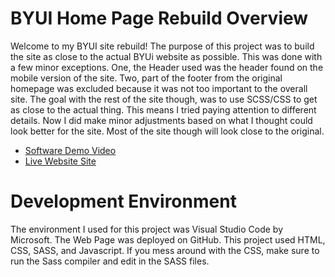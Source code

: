 # BYUI Home Page Rebuild Overview

Welcome to my BYUI site rebuild! The purpose of this project was to build the site as close to the actual BYUi website as possible.  This was done with a few minor exceptions.  One, the Header used was the header found on the mobile version of the site. Two, part of the footer from the original homepage was excluded because it was not too important to the overall site.  The goal with the rest of the site though, was to use SCSS/CSS to get as close to the actual thing.  This means I tried paying attention to different details.  Now I did make minor adjustments based on what I thought could look better for the site.  Most of the site though will look close to the original.

* [Software Demo Video](http://youtu.be/QDyYZmOxqsQ?hd=1)
* [Live Website Site](https://mdowns1999.github.io/BYUIWebsiteRebuildCode/)

# Development Environment 

The environment I used for this project was Visual Studio Code by Microsoft.  The Web Page was deployed on GitHub.  This project used HTML, CSS, SASS, and Javascript.  If you mess around with the CSS, make sure to run the Sass compiler and edit in the SASS files.

